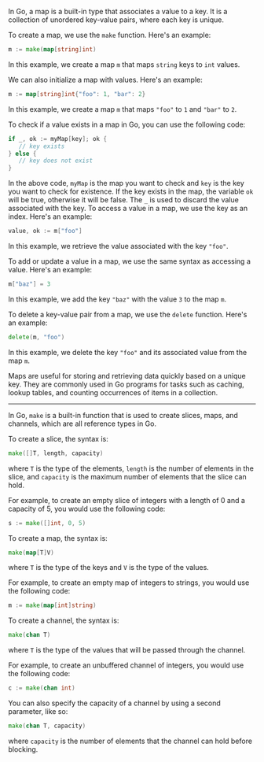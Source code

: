In Go, a map is a built-in type that associates a value to a key. It is a collection of unordered key-value pairs, where each key is unique.

To create a map, we use the `make` function. Here's an example:

``` go
m := make(map[string]int)
```

In this example, we create a map `m` that maps `string` keys to `int` values.

We can also initialize a map with values. Here's an example:

``` go
m := map[string]int{"foo": 1, "bar": 2}
```

In this example, we create a map `m` that maps `"foo"` to `1` and `"bar"` to `2`.

To check if a value exists in a map in Go, you can use the following code:

``` go
if _, ok := myMap[key]; ok {
   // key exists
} else {
   // key does not exist
}
```

In the above code, `myMap` is the map you want to check and `key` is the key you want to check for existence. If the key exists in the map, the variable `ok` will be true, otherwise it will be false. The `_` is used to discard the value associated with the key.
To access a value in a map, we use the key as an index. Here's an example:

``` go
value, ok := m["foo"]
```

In this example, we retrieve the value associated with the key `"foo"`.

To add or update a value in a map, we use the same syntax as accessing a value. Here's an example:

``` go
m["baz"] = 3
```

In this example, we add the key `"baz"` with the value `3` to the map `m`.

To delete a key-value pair from a map, we use the `delete` function. Here's an example:

``` go
delete(m, "foo")
```

In this example, we delete the key `"foo"` and its associated value from the map `m`.

Maps are useful for storing and retrieving data quickly based on a unique key. They are commonly used in Go programs for tasks such as caching, lookup tables, and counting occurrences of items in a collection.

<hr>

In Go, `make` is a built-in function that is used to create slices, maps, and channels, which are all reference types in Go.

To create a slice, the syntax is:

``` go
make([]T, length, capacity)
```

where `T` is the type of the elements, `length` is the number of elements in the slice, and `capacity` is the maximum number of elements that the slice can hold.

For example, to create an empty slice of integers with a length of 0 and a capacity of 5, you would use the following code:

``` go
s := make([]int, 0, 5)
```

To create a map, the syntax is:

``` go
make(map[T]V)
```

where `T` is the type of the keys and `V` is the type of the values.

For example, to create an empty map of integers to strings, you would use the following code:

``` go
m := make(map[int]string)
```

To create a channel, the syntax is:

``` go
make(chan T)
```

where `T` is the type of the values that will be passed through the channel.

For example, to create an unbuffered channel of integers, you would use the following code:

``` go
c := make(chan int)
```

You can also specify the capacity of a channel by using a second parameter, like so:

``` go
make(chan T, capacity)
```

where `capacity` is the number of elements that the channel can hold before blocking.
